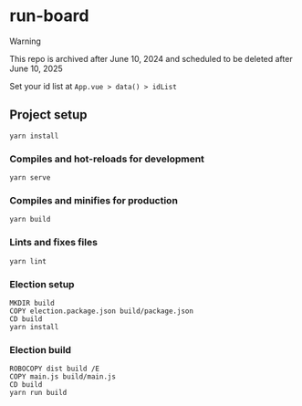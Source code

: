 # run-board

> [!WARNING]
> This repo is archived after June 10, 2024 and scheduled to be deleted after June 10, 2025

Set your id list at `App.vue > data() > idList`

## Project setup
```
yarn install
```

### Compiles and hot-reloads for development
```
yarn serve
```

### Compiles and minifies for production
```
yarn build
```

### Lints and fixes files
```
yarn lint
```

### Election setup
```
MKDIR build
COPY election.package.json build/package.json
CD build
yarn install
```

### Election build
```
ROBOCOPY dist build /E
COPY main.js build/main.js
CD build
yarn run build
```
